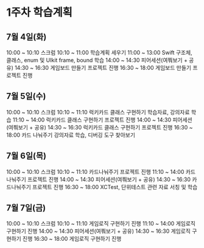 # 1주차 학습계획

## 7월 4일(화)
10:00 ~ 10:10 스크럼
10:10 ~ 11:00 학습계획 세우기
11:00 ~ 13:00 Swift 구조체, 클래스, enum 및 UIkit frame, bound 학습
14:00 ~ 14:30 피어세션(여쭤보기 + 공유)
14:30 ~ 16:30 게임보드 만들기 프로젝트 진행
16:30 ~ 18:00 게임보드 만들기 프로젝트 진행

## 7월 5일(수)
10:00 ~ 10:10 스크럼
10:10 ~ 11:10 럭키카드 클래스 구현하기 학습자료, 강의자료 학습
11:10 ~ 14:00 럭키카드 클래스 구현하기 프로젝트 진행
14:00 ~ 14:30 피어세션(여쭤보기 + 공유)
14:30 ~ 16:30 럭키카드 클래스 구현하기 프로젝트 진행
16:30 ~ 18:00 카드 나눠주기 강의자료 학습, 디버깅 도구 찾아보기

## 7월 6일(목)
10:00 ~ 10:10 스크럼
10:10 ~ 11:10 카드나눠주기 프로젝트 진행
11:10 ~ 14:00 카드나눠주기 프로젝트 진행
14:00 ~ 14:30 피어세션(여쭤보기 + 공유)
14:30 ~ 16:30 카드나눠주기 프로젝트 진행
16:30 ~ 18:00 XCTest, 단위테스트 관련 자료 서칭 및 학습

## 7월 7일(금)
10:00 ~ 10:10 스크럼
10:10 ~ 11:10 게임로직 구현하기 진행
11:10 ~ 14:00 게임로직 구현하기 진행
14:00 ~ 14:30 피어세션(여쭤보기 + 공유)
14:30 ~ 16:30 게임로직 구현하기 진행
16:30 ~ 18:00 게임로직 구현하기 진행
